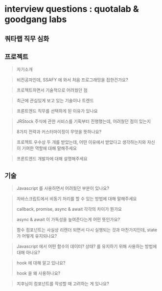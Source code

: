 # interview questions : quotalab & goodgang labs

## 쿼타랩 직무 심화  



## 프로젝트

>자기소개 

>비전공자인데, SSAFY 에 와서 처음 프로그래밍을 접한건가요?

>프로젝트하면서 기술적으로 어려웠던 점

>최근에 관심있게 보고 있는 기술이나 트렌드 

>프론트엔드 직무를 선택하게 된 이유가 있나요

>JRStock 주식에 관한 서비스를 기획부터 진행했는데, 어려웠던 점이 있는지  
>
>8가지 전략과 커스터마이징이 무엇을 뜻하나요?

>프로젝트 우수상 두 개를 받았는데, 어떤 이유에서 받았다고 생각하는지와 자신이 기여한 역할에 대해 말해주세요

>프론트엔드 개발자에 대해 설명해주세요

## 기술 

>Javascript 를 사용하면서 어려웠던 부분이 있나요?

>자바스크립트에서 비동기 처리를 할 수 있는 방법에 대해 말해주세요 
>
>callback, promise, async & await 각각의 차이가 뭔가요
>
>async & await 이 가독성을 높여준다는게 어떤 뜻인가요?

>함수 컴포넌트는 사실상 리렌더 되면서 다시 실행되는 것과 마찬가지인데, state 가 어떻게 유지되나요?

>Javascript 에서 어떤 함수의 데이터? 상태? 를 유지하기 위해 사용하는 방법에 대해 아나요?  

>hook 에 대해 알고 있나요? 
>
>hook 을 왜 사용하나요?

>지후님이 컴포넌트를 작성할 때 고려하는 게 있나요?
